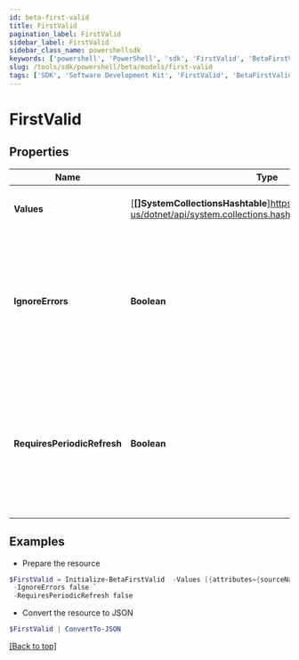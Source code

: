 ```yaml
---
id: beta-first-valid
title: FirstValid
pagination_label: FirstValid
sidebar_label: FirstValid
sidebar_class_name: powershellsdk
keywords: ['powershell', 'PowerShell', 'sdk', 'FirstValid', 'BetaFirstValid']
slug: /tools/sdk/powershell/beta/models/first-valid
tags: ['SDK', 'Software Development Kit', 'FirstValid', 'BetaFirstValid']
---
```


# FirstValid

## Properties

| Name | Type | Description | Notes |
| --- | --- | --- | --- |
| **Values** | [**[]SystemCollectionsHashtable**]https://learn.microsoft.com/en-us/dotnet/api/system.collections.hashtable?view=net-9.0 | An array of attributes to evaluate for existence. | [required] |
| **IgnoreErrors** | **Boolean** | a true or false value representing to move on to the next option if an error (like an Null Pointer Exception) were to occur. | [optional] [default to $false] |
| **RequiresPeriodicRefresh** | **Boolean** | A value that indicates whether the transform logic should be re-evaluated every evening as part of the identity refresh process | [optional] [default to $false] |

## Examples

- Prepare the resource

```powershell
$FirstValid = Initialize-BetaFirstValid  -Values [{attributes={sourceName=Active Directory, attributeName=sAMAccountName}, type=accountAttribute}, {attributes={sourceName=Okta, attributeName=login}, type=accountAttribute}, {attributes={sourceName=HR Source, attributeName=employeeID}, type=accountAttribute}] `
 -IgnoreErrors false `
 -RequiresPeriodicRefresh false
```

- Convert the resource to JSON

```powershell
$FirstValid | ConvertTo-JSON
```

[[Back to top]](#)
